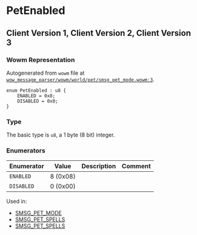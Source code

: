 # PetEnabled

## Client Version 1, Client Version 2, Client Version 3

### Wowm Representation

Autogenerated from `wowm` file at [`wow_message_parser/wowm/world/pet/smsg_pet_mode.wowm:3`](https://github.com/gtker/wow_messages/tree/main/wow_message_parser/wowm/world/pet/smsg_pet_mode.wowm#L3).

```rust,ignore
enum PetEnabled : u8 {
    ENABLED = 0x8;
    DISABLED = 0x0;
}
```
### Type
The basic type is `u8`, a 1 byte (8 bit) integer.
### Enumerators
| Enumerator | Value  | Description | Comment |
| --------- | -------- | ----------- | ------- |
| `ENABLED` | 8 (0x08) |  |  |
| `DISABLED` | 0 (0x00) |  |  |

Used in:
* [SMSG_PET_MODE](smsg_pet_mode.md)
* [SMSG_PET_SPELLS](smsg_pet_spells.md)
* [SMSG_PET_SPELLS](smsg_pet_spells.md)

